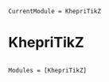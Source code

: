 ```@meta
CurrentModule = KhepriTikZ
```

# KhepriTikZ

```@index
```

```@autodocs
Modules = [KhepriTikZ]
```
